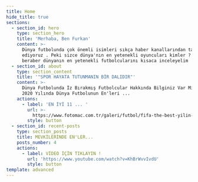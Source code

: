 ```yaml
---
title: Home
hide_title: true
sections:
  - section_id: hero
    type: section_hero
    title: 'Merhaba, Ben Furkan'
    content: >-
      Dünya futbolunda çok önemli isimleri sıkça haber kanallarından takip
      ediyoruz . Peki sizce dünya'nın en yetenekli oyuncuları kimler ? Gelin hep
      beraber dünyanın en yetenekli futbolcularını kısaca inceleyelim
  - section_id: about
    type: section_content
    title: '"SPOR HAYATA TUTUNMANIN BİR DALIDIR"'
    content: >-
      Dünya Futbolunda İz Bırakmış Futbolcular Hakkında Bilginiz Var Mı ? İşte
      2020 Yılında Dünya Futbolunun En'leri ...
    actions:
      - label: 'EN İYİ 11 ... '
        url: >-
          https://www.fotomac.com.tr/galeri/futbol/fifa-the-best-yilin-en-iyi-ilk-11i-aciklandi
        style: button
  - section_id: recent-posts
    type: section_posts
    title: MEVKİLERİNDE EN'LER...
    posts_number: 4
    actions:
      - label: VİDEO İÇİN TIKLAYIN !
        url: 'https://www.youtube.com/watch?v=KhBrWvvIvdU'
        style: button
template: advanced
---
```

